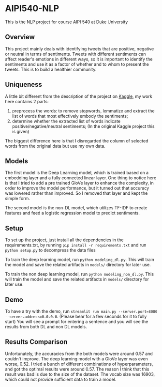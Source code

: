 # AIPI540-NLP
This is the NLP project for course AIPI 540 at Duke University

## Overview
This project mainly deals with identifying tweets that are positive, negative or neutral in terms of sentiments. Tweets with different sentiments can affect reader's emotions in different ways, so it is important to identify the sentiments and use it as a factor of whether and to whom to present the tweets. This is to build a healthier community. 

## Uniqueness
A little bit different from the description of the project on [Kaggle](https://www.kaggle.com/competitions/tweet-sentiment-extraction/overview), my work here contains 2 parts: 
1. preprocess the words: to remove stopwords, lemmatize and extract the list of words that most effectively embody the sentiments;
2. determine whether the extracted list of words indicate positive/negative/neutral sentiments; (In the original Kaggle project this is given)

The biggest difference here is that I disregarded the column of selected words from the original data but use my own data. 

## Models
The first model is the Deep Learning model, which is trained based on a embedding layer and a fully connected linear layer. One thing to notice here is that I tried to add a pre trained GloVe layer to enhance the complexity, in order to improve the model performance, but it turned out that accuracy was lowered rather than improved. So I removed that layer and kept the simple form.

The second model is the non-DL model, which utilizes TF-IDF to create features and feed a logistic regression model to predict sentiments. 

## Setup

To set up the project, just install all the dependencies in the requirements.txt, by running ``pip install -r requirements.txt`` and run ``python setup.py`` to decompress the data files

To train the deep learning model, run ``python modeling_dl.py``. This will train the model and save the related artifacts in `models/` directory for later use.

To train the non deep learning model, run ``python modeling_non_dl.py``. This will train the model and save the related artifacts in `models/` directory for later use.

## Demo

To have a try with the demo, run ``streamlit run main.py --server.port=8080 --server.address=0.0.0.0``. (Please bear for a few seconds for it to fully start) You will see a prompt for entering a sentence and you will see the results from both DL and non DL models.

## Results Comparison

Unfortunately, the accuracies from the both models were around 0.57 and couldn't improve. The deep learning model with a GloVe layer was even worse, 0.52. 
I tried a bunch of different combinations of hyperparameters, and got the optimal results were around 0.57. 
The reason I think that this result was bad is due to the size of the dataset. The vocab size was 16903, which could not provide sufficient data to train a model. 